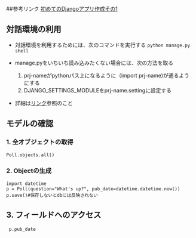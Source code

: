 ##参考リンク
[初めてのDjangoアプリ作成その1](http://www.djangoproject.jp/doc/ja/1.0/intro/tutorial01.html)

## 対話環境の利用
* 対話環境を利用するためには、次のコマンドを実行する
`python manage.py shell`

* manage.pyをいちいち読み込みたくない場合には、次の方法を取る
    1. prj-nameがpythonパス上になるように（import prj-name)が通るようにする
    2. DJANGO_SETTINGS_MODULEをprj-name.settingに設定する
* 詳細は[リンク](http://www.djangoproject.jp/doc/ja/1.0/ref/django-admin.html#ref-django-admin)参照のこと


## モデルの確認
### 1. 全オブジェクトの取得 
`Poll.objects.all()`

### 2. Objectの生成
```
import datetime
p = Poll(question="What's up?", pub_date=datetime.datetime.now())
p.save()#保存しないとdbには反映されない
```

## 3. フィールドへのアクセス 
` p.pub_date`

